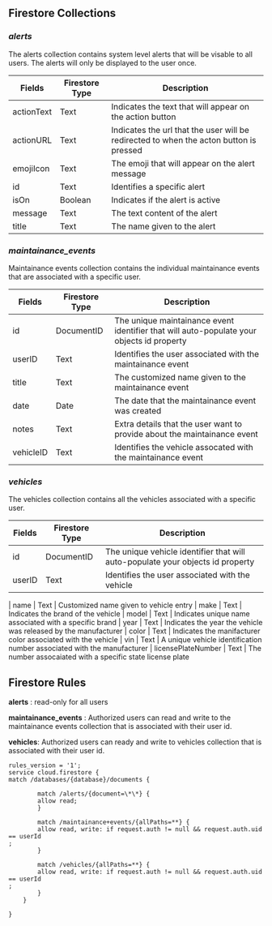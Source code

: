 ## Firestore Collections

### _alerts_

The alerts collection contains system level alerts that will be visable to all users. The alerts
will only be displayed to the user once.

| Fields     | Firestore Type | Description                                                                            |
| ---------- | -------------- | -------------------------------------------------------------------------------------- |
| actionText | Text           | Indicates the text that will appear on the action button                               |
| actionURL  | Text           | Indicates the url that the user will be redirected to when the acton button is pressed |
| emojiIcon  | Text           | The emoji that will appear on the alert message                                        |
| id         | Text           | Identifies a specific alert                                                            |
| isOn       | Boolean        | Indicates if the alert is active                                                       |
| message    | Text           | The text content of the alert                                                          |
| title      | Text           | The name given to the alert                                                            |

### _maintainance_events_

Maintainance events collection contains the individual maintainance events that are associated
with a specific user.

| Fields    | Firestore Type | Description                                                                               |
| --------- | -------------- | ----------------------------------------------------------------------------------------- |
| id        | DocumentID     | The unique maintainance event identifier that will auto-populate your objects id property |
| userID    | Text           | Identifies the user associated with the maintainance event                                |
| title     | Text           | The customized name given to the maintainance event                                       |
| date      | Date           | The date that the maintainance event was created                                          |
| notes     | Text           | Extra details that the user want to provide about the maintainance event                  |
| vehicleID | Text           | Identifies the vehicle assocated with the maintainance event                              |

### _vehicles_

The vehicles collection contains all the vehicles associated with a specific user.

| Fields | Firestore Type | Description                                                                    |
| ------ | -------------- | ------------------------------------------------------------------------------ |
| id     | DocumentID     | The unique vehicle identifier that will auto-populate your objects id property |
| userID | Text           | Identifies the user associated with the vehicle                                |

| name | Text | Customized name given to vehicle entry
| make | Text | Indicates the brand of the vehicle
| model | Text | Indicates unique name associated with a specific brand
| year | Text | Indicates the year the vehicle was released by the manufacturer
| color | Text | Indicates the manifacturer color associated with the vehicle
| vin | Text | A unique vehicle identification number associated with the manufacturer
| licensePlateNumber | Text | The number assocaiated with a specific state license plate

## Firestore Rules

**alerts** : read-only for all users

**maintainance_events** : Authorized users can read and write to the
maintainance events collection that is associated with their user id.

**vehicles**: Authorized users can ready and write to vehicles collection that is associated with their user id.

```
rules_version = '1';
service cloud.firestore {
match /databases/{database}/documents {

        match /alerts/{document=\*\*} {
        allow read;
        }

        match /maintainance+events/{allPaths=**} {
        allow read, write: if request.auth != null && request.auth.uid == userId
;
        }

        match /vehicles/{allPaths=**} {
        allow read, write: if request.auth != null && request.auth.uid == userId
;
        }
    }

}
```
